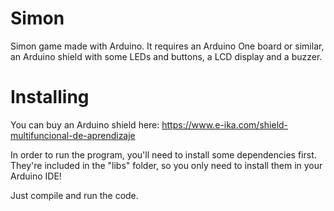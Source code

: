 # Simon

Simon game made with Arduino. It requires an Arduino One board or similar, an Arduino shield with some LEDs and buttons, a LCD display and a buzzer.

# Installing

You can buy an Arduino shield here: https://www.e-ika.com/shield-multifuncional-de-aprendizaje

In order to run the program, you'll need to install some dependencies first. They're included in the "libs" folder, so you only need to install them in your Arduino IDE!

Just compile and run the code.
